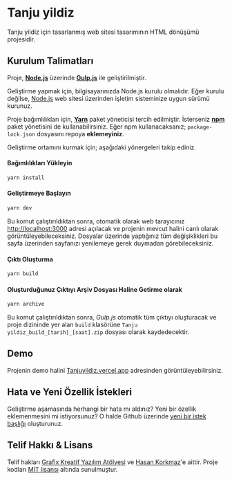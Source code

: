 # Tanju yildiz

Tanju yildiz için tasarlanmış web sitesi tasarımının HTML dönüşümü projesidir.

## Kurulum Talimatları

Proje, **[Node.js](https://nodejs.org/)** üzerinde **[Gulp.js](https://gulpjs.com/)** ile geliştirilmiştir.

Geliştirme yapmak için, bilgisayarınızda Node.js kurulu olmalıdır. Eğer kurulu değilse, [Node.js](https://nodejs.org/) web sitesi üzerinden işletim sisteminize uygun sürümü kurunuz.

Proje bağımlılıkları için, **[Yarn](https://yarnpkg.com/)** paket yöneticisi tercih edilmiştir. İsterseniz **[npm](https://nodejs.org/)** paket yönetisini de kullanabilirsiniz. Eğer npm kullanacaksanız; `package-lock.json` dosyasını repoya **eklemeyiniz**.

Geliştirme ortamını kurmak için; aşağıdaki yönergeleri takip ediniz.

#### Bağımlılıkları Yükleyin

```bash
yarn install
```

#### Geliştirmeye Başlayın

```bash
yarn dev
```

Bu komut çalıştırıldıktan sonra, otomatik olarak web tarayıcınız <http://localhost:3000> adresi açılacak ve projenin mevcut halini canlı olarak görüntüleyebileceksiniz. Dosyalar üzerinde yaptığınız tüm değişiklikleri bu sayfa üzerinden sayfanızı yenilemeye gerek duymadan görebileceksiniz.

#### Çıktı Oluşturma

```bash
yarn build
```

#### Oluşturduğunuz Çıktıyı Arşiv Dosyası Haline Getirme olarak

```bash
yarn archive
```

Bu komut çalıştırıldıktan sonra, _Gulp.js_ otomatik tüm çıktıyı oluşturacak ve proje dizininde yer alan `build` klasörüne `Tanju yildiz_build_[tarih]_[saat].zip` dosyası olarak kaydedecektir.

## Demo

Projenin demo halini [Tanjuyildiz.vercel.app](https://Tanjuyildiz.vercel.app) adresinden görüntüleyebilirsiniz.

## Hata ve Yeni Özellik İstekleri

Geliştirme aşamasında herhangi bir hata mı aldınız? Yeni bir özellik eklemenmesini mi istiyorsunuz? O halde Github üzerinde [yeni bir istek başlığı](https://github.com/grafixcw/masirdoor/issues/new) oluşturunuz.

## Telif Hakkı & Lisans

Telif hakları [Grafix Kreatif Yazılım Atölyesi](http://grafix.com.tr) ve [Hasan Korkmaz](https://github.com/Korkihasan)'e aittir. Proje kodları [MIT lisansı](https://github.com/grafixcw/masirdoor/blob/master/LICENSE) altında sunulmuştur.
